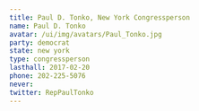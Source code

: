 ```yaml
---
title: Paul D. Tonko, New York Congressperson
name: Paul D. Tonko
avatar: /ui/img/avatars/Paul_Tonko.jpg
party: democrat
state: new york
type: congressperson
lasthall: 2017-02-20
phone: 202-225-5076
never: 
twitter: RepPaulTonko
---
```

